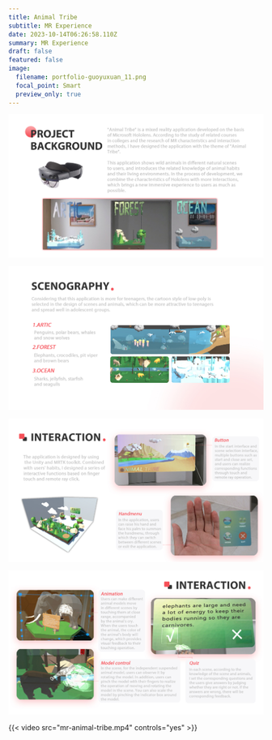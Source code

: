```yaml
---
title: Animal Tribe
subtitle: MR Experience
date: 2023-10-14T06:26:58.110Z
summary: MR Experience
draft: false
featured: false
image:
  filename: portfolio-guoyuxuan_11.png
  focal_point: Smart
  preview_only: true
---
```



![](portfolio-guoyuxuan_12.png)

![](portfolio-guoyuxuan_13.png)

![](portfolio-guoyuxuan_14.png)

![](portfolio-guoyuxuan_15.png)

{{< video src="mr-animal-tribe.mp4" controls="yes" >}}